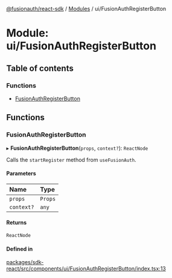 [@fusionauth/react-sdk](../README.md) / [Modules](../modules.md) / ui/FusionAuthRegisterButton

# Module: ui/FusionAuthRegisterButton

## Table of contents

### Functions

- [FusionAuthRegisterButton](ui_FusionAuthRegisterButton.md#fusionauthregisterbutton)

## Functions

### FusionAuthRegisterButton

▸ **FusionAuthRegisterButton**(`props`, `context?`): `ReactNode`

Calls the `startRegister` method from `useFusionAuth`.

#### Parameters

| Name       | Type    |
| :--------- | :------ |
| `props`    | `Props` |
| `context?` | `any`   |

#### Returns

`ReactNode`

#### Defined in

[packages/sdk-react/src/components/ui/FusionAuthRegisterButton/index.tsx:13](https://github.com/FusionAuth/fusionauth-javascript-sdk/blob/546896fe40aeab4bf379a067a721414ce99ca372/packages/sdk-react/src/components/ui/FusionAuthRegisterButton/index.tsx#L13)
